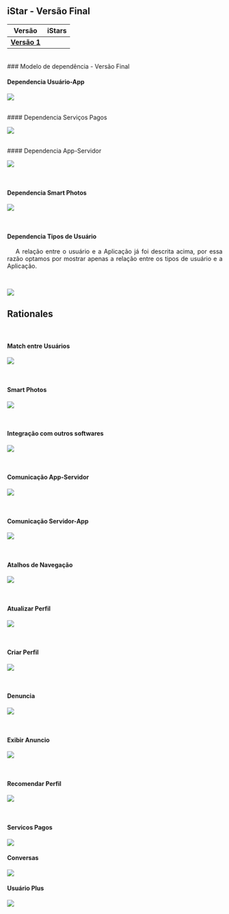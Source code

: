 ## **iStar - Versão Final**

| Versão      	| iStars                                                  	|
| ------------- | ------------------------------------------------------------ |
| [**Versão 1**](iStar-V1.md) 	|     |


<br />
### Modelo de dependência - Versão Final

<br />

#### Dependencia Usuário-App

<a data-fancybox="gallery" href="../../../img/iStar/VersaoFinal/UsuarioApp.png"><img src="../../../img/iStar/VersaoFinal/UsuarioApp-mini.png"></a>

<br />
#### Dependencia Serviços Pagos

<a data-fancybox="gallery" href="../../../img/iStar/VersaoFinal/ServicosPagos.png"><img src="../../../img/iStar/VersaoFinal/ServicosPagos-mini.png"></a>

<br />
#### Dependencia App-Servidor

<a data-fancybox="gallery" href="../../../../img/iStar/VersaoFinal/AppServidor.png"><img src="../../../img/iStar/VersaoFinal/AppServidor-mini.png"></a>

<br />

#### Dependencia Smart Photos

<a data-fancybox="gallery" href="../../../../img/iStar/VersaoFinal/SD - Smart Photos.png"><img src="../../../img/iStar/VersaoFinal/SD - Smart Photos-mini.png"></a>

<br />

#### Dependencia Tipos de Usuário

<p align="justify">&emsp;
    A relação entre o usuário e a Aplicação já foi descrita acima, por essa razão optamos por mostrar apenas a relação 
    entre os tipos de usuário e a Aplicação.
</p>

<br />

<a data-fancybox="gallery" href="../../../../img/iStar/VersaoFinal/SD - TiposUsusarios.png"><img src="../../../img/iStar/VersaoFinal/SD - TiposUsusarios-mini.png"></a>

## **Rationales**

<br/>

####  Match entre Usuários

<a data-fancybox="gallery" href="../../../img/iStar/VersaoFinal/RationaleMatchV3.png"><img src="../../../img/iStar/VersaoFinal/RationaleMatchV3-mini.png"></a>

<br/>

#### Smart Photos

<a data-fancybox="gallery" href="../../../img/iStar/RationaleSmartPhotosV2.png"><img src="../../../img/iStar/RationaleSmartPhotosV2-mini.png"></a>

<br />

#### Integração com outros softwares

<a data-fancybox="gallery" href="../../../img/iStar/VersaoFinal/RationaleIntegracaoV2.png"><img src="../../../img/iStar/VersaoFinal/RationaleIntegracaoV2-mini.png"></a>

<br />

#### Comunicação App-Servidor

<a data-fancybox="gallery" href="../../../img/iStar/RationaleAppServ.png"><img src="../../../img/iStar/RationaleAppServ-mini.png"></a>

<br />

#### Comunicação Servidor-App

<a data-fancybox="gallery" href="../../../img/iStar/VersaoFinal/RationaleServAppV2.png"><img src="../../../img/iStar/VersaoFinal/RationaleServAppV2-mini.png"></a>

<br />

#### Atalhos de Navegação

<a data-fancybox="gallery" href="../../../img/iStar/VersaoFinal/RationaleExpUsuarioV2.png"><img src="../../../img/iStar/VersaoFinal/RationaleExpUsuarioV2-mini.png"></a>

<br />

#### Atualizar Perfil

<a data-fancybox="gallery" href="../../../img/iStar/SRAtualizarPerfil.png"><img src="../../../img/iStar/SRAtualizarPerfil-mini.png"></a>

<br />

#### Criar Perfil

<a data-fancybox="gallery" href="../../../img/iStar/SRCriarPerfil.png"><img src="../../../img/iStar/SRCriarPerfil-mini.png"></a>

<br />

#### Denuncia

<a data-fancybox="gallery" href="../../../img/iStar/SRDenuncia.png"><img src="../../../img/iStar/SRDenuncia-mini.png"></a>

<br />

#### Exibir Anuncio

<a data-fancybox="gallery" href="../../../img/iStar/SRExibirAnuncio.png"><img src="../../../img/iStar/SRExibirAnuncio-mini.png"></a>

<br />

#### Recomendar Perfil

<a data-fancybox="gallery" href="../../../img/iStar/SRRecomendarPerfil.png"><img src="../../../img/iStar/SRRecomendarPerfil-mini.png"></a>

<br />

#### Servicos Pagos

<a data-fancybox="gallery" href="../../../img/iStar/VersaoFinal/RationaleServicosPagos.png"><img src="../../../img/iStar/VersaoFinal/RationaleServicosPagos-mini.png"></a>

#### Conversas

<a data-fancybox="gallery" href="../../../img/iStar/VersaoFinal/SR - Conversas.png"><img src="../../../img/iStar/VersaoFinal/SR - Conversas-mini.png"></a>

#### Usuário Plus

<a data-fancybox="gallery" href="../../../img/iStar/VersaoFinal/SR - UsuarioPlus.png"><img src="../../../img/iStar/VersaoFinal/SR - UsuarioPlus-mini.png"></a>
